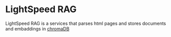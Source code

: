 # LightSpeed RAG 

LightSpeed RAG is a services that parses html pages and stores documents and embaddings in [chromaDB](https://docs.trychroma.com/) 



